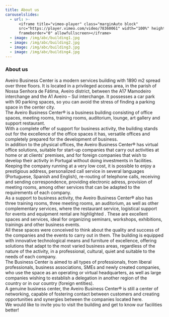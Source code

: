 ```yaml
---
title: About us
carouselslides:
  - url: >-
      <iframe title="vimeo-player" class="marginAuto block"
      src="https://player.vimeo.com/video/78360061" width="100%" height="100%"
      frameborder="0" allowfullscreen></iframe>
  - image: /img/abc/building1.jpg
  - image: /img/abc/building2.jpg
  - image: /img/abc/building3.jpg
  - image: /img/abc/building4.jpg
---
```

<h3 class="f4 b lh-title mb2">About us</h3>

 <div class='pv2'>
Aveiro Business Center is a modern services building with 1890 m2 spread over
three floors. It is located in a privileged access area, in the parish of Nossa Senhora de
Fátima, Aveiro district, between the A17 Mamodeiro interchange and the A1 Aveiro –
Sul interchange. It possesses a car park with 90 parking spaces, so you can avoid the
stress of finding a parking space in the center city.
</div>
 <div class='pv2'>
The Aveiro Business Center® is a business building consisting of office spaces, meeting
rooms, training rooms, auditorium, lounge, art gallery and support restaurant.
</div>
 <div class='pv2'>
With a complete offer of support for business activity, the building stands out for the
excellence of the office spaces it has, versatile offices and completely prepared for the
development of business.
</div>
 <div class='pv2'>
In addition to the physical offices, the Aveiro Business Center® has virtual office
solutions, suitable for start-up companies that carry out activities at home or at clients'
premises, and for foreign companies that wish to develop their activity in Portugal
without doing investments in facilities. Keeping the company running at a very low cost,
it is possible to enjoy a prestigious address, personalized call service in several languages
(Portuguese, Spanish and English), re-routing of telephone calls, receiving and sending
correspondence, providing electronic adress, provision of meeting rooms, among other
services that can be adapted to the requirements of each company.
</div>
 <div class='pv2'>
As a support to business activity, the Aveiro Business Center® also has three training rooms, three meeting rooms, an auditorium, as well as other complementary services, where the
restaurant service, logistical support for events and equipment rental are highlighted .
These are excellent spaces and services, ideal for organizing seminars, workshops,
exhibitions, trainings and other business events.
</div>
 <div class='pv2'>
All these spaces were conceived to think about the quality and success of the companies
and the events to carry out in them. The building is equipped with innovative
technological means and furniture of excellence, offering solutions that adapt to the
most varied business areas, regardless of the nature of the activity, in a professional,
cultural, quiet and suitable to the needs of each company.
</div>
 <div class='pv2'>
The Business Center is aimed to all types of professionals, from liberal professionals,
business associations, SMEs and newly created companies, who use the space as an
operating or virtual headquarters, as well as large companies wishing to establish a
delegation in another region of the country or in our country (foreign entities).
</div>
 <div class='pv2'>
A genuine business center, the Aveiro Business Center® is still a center of networking,
capable of fostering contact between customers and creating opportunities and
synergies between the companies located here.
</div>
 <div class='pv2'>
We would like to invite you to visit the building and get to know our facilities better!
</div>
